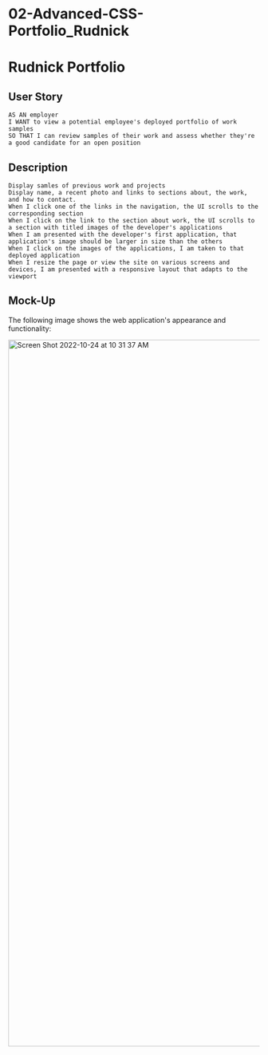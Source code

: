 # 02-Advanced-CSS-Portfolio_Rudnick
# Rudnick Portfolio
## User Story

```
AS AN employer
I WANT to view a potential employee's deployed portfolio of work samples
SO THAT I can review samples of their work and assess whether they're a good candidate for an open position
```

## Description

```
Display samles of previous work and projects 
Display name, a recent photo and links to sections about, the work, and how to contact.
When I click one of the links in the navigation, the UI scrolls to the corresponding section
When I click on the link to the section about work, the UI scrolls to a section with titled images of the developer's applications
When I am presented with the developer's first application, that application's image should be larger in size than the others
When I click on the images of the applications, I am taken to that deployed application
When I resize the page or view the site on various screens and devices, I am presented with a responsive layout that adapts to the viewport

```
## Mock-Up

The following image shows the web application's appearance and functionality:

<img width="1418" alt="Screen Shot 2022-10-24 at 10 31 37 AM" src="https://user-images.githubusercontent.com/107882457/197563223-9d21668b-f526-4824-9910-eaf0628cf19e.png">
